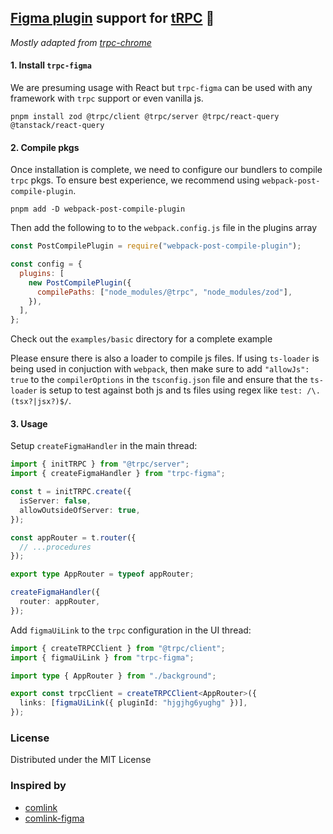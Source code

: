 ## **[Figma plugin](https://www.figma.com/plugin-docs/) support for [tRPC](https://trpc.io/)** 🔌

_Mostly adapted from [trpc-chrome](https://github.com/jlalmes/trpc-chrome)_

#### 1. Install `trpc-figma`

We are presuming usage with React but `trpc-figma` can be used with any framework with `trpc` support or even vanilla js.

```shell
pnpm install zod @trpc/client @trpc/server @trpc/react-query @tanstack/react-query
```

#### 2. Compile pkgs

Once installation is complete, we need to configure our bundlers to compile `trpc` pkgs. To ensure best experience, we recommend using
`webpack-post-compile-plugin`.

```shell
pnpm add -D webpack-post-compile-plugin
```

Then add the following to to the `webpack.config.js` file in the plugins array

```js
const PostCompilePlugin = require("webpack-post-compile-plugin");

const config = {
  plugins: [
    new PostCompilePlugin({
      compilePaths: ["node_modules/@trpc", "node_modules/zod"],
    }),
  ],
};
```

Check out the `examples/basic` directory for a complete example

Please ensure there is also a loader to compile js files. If using `ts-loader` is being used in conjuction with `webpack`,
then make sure to add `"allowJs": true` to the `compilerOptions` in the `tsconfig.json` file and ensure that the `ts-loader` is
setup to test against both js and ts files using regex like `test: /\.(tsx?|jsx?)$/`.

#### 3. Usage

Setup `createFigmaHandler` in the main thread:

```ts
import { initTRPC } from "@trpc/server";
import { createFigmaHandler } from "trpc-figma";

const t = initTRPC.create({
  isServer: false,
  allowOutsideOfServer: true,
});

const appRouter = t.router({
  // ...procedures
});

export type AppRouter = typeof appRouter;

createFigmaHandler({
  router: appRouter,
});
```

Add `figmaUiLink` to the `trpc` configuration in the UI thread:

```ts
import { createTRPCClient } from "@trpc/client";
import { figmaUiLink } from "trpc-figma";

import type { AppRouter } from "./background";

export const trpcClient = createTRPCClient<AppRouter>({
  links: [figmaUiLink({ pluginId: "hjgjhg6yughg" })],
});
```

### License

Distributed under the MIT License

### Inspired by

- [comlink](https://github.com/GoogleChromeLabs/comlink)
- [comlink-figma](https://github.com/martynaskadisa/figma-comlink)
